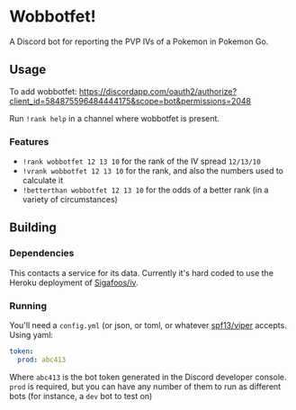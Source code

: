 # Wobbotfet!
A Discord bot for reporting the PVP IVs of a Pokemon in Pokemon Go.

## Usage
To add wobbotfet: https://discordapp.com/oauth2/authorize?client_id=584875596484444175&scope=bot&permissions=2048

Run `!rank help` in a channel where wobbotfet is present.

### Features
* `!rank wobbotfet 12 13 10` for the rank of the IV spread `12/13/10`
* `!vrank wobbotfet 12 13 10` for the rank, and also the numbers used to calculate it
* `!betterthan wobbotfet 12 13 10` for the odds of a better rank (in a variety of circumstances)

## Building

### Dependencies
This contacts a service for its data. Currently it's hard coded to use the Heroku deployment of [Sigafoos/iv](https://github.com/Sigafoos/iv).

### Running
You'll need a `config.yml` (or json, or toml, or whatever [spf13/viper](github.com/spf13/viper) accepts. Using yaml:

```yaml
token:
  prod: abc413
```

Where `abc413` is the bot token generated in the Discord developer console. `prod` is required, but you can have any number of them to run as different bots (for instance, a `dev` bot to test on)
